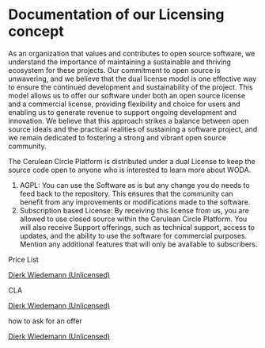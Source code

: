 # Documentation of our Licensing concept

As an organization that values and contributes to open source software, we understand the importance of maintaining a sustainable and thriving ecosystem for these projects. Our commitment to open source is unwavering, and we believe that the dual license model is one effective way to ensure the continued development and sustainability of the project. This model allows us to offer our software under both an open source license and a commercial license, providing flexibility and choice for users and enabling us to generate revenue to support ongoing development and innovation. We believe that this approach strikes a balance between open source ideals and the practical realities of sustaining a software project, and we remain dedicated to fostering a strong and vibrant open source community.

The Cerulean Circle Platform is distributed under a dual License to keep the source code open to anyone who is interested to learn more about WODA.

1. AGPL: You can use the Software as is but any change you do needs to feed back to the repository. This ensures that the community can benefit from any improvements or modifications made to the software.
2. Subscription based License: By receiving this license from us, you are allowed to use closed source within the Cerulean Circle Platform. You will also receive Support offerings, such as technical support, access to updates, and the ability to use the software for commercial purposes. Mention any additional features that will only be available to subscribers.

Price List

[Dierk Wiedemann (Unlicensed)](https://2cu.atlassian.net/wiki/people/63be9afe8a7d2f693bf700d4?ref=confluence)

CLA

[Dierk Wiedemann (Unlicensed)](https://2cu.atlassian.net/wiki/people/63be9afe8a7d2f693bf700d4?ref=confluence)

how to ask for an offer

[Dierk Wiedemann (Unlicensed)](https://2cu.atlassian.net/wiki/people/63be9afe8a7d2f693bf700d4?ref=confluence)
